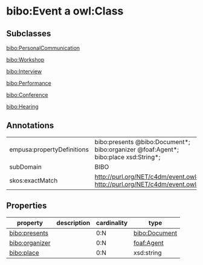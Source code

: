 # bibo:Event a owl:Class

## Subclasses

[bibo:PersonalCommunication](/ontology/bibo/PersonalCommunication)

[bibo:Workshop](/ontology/bibo/Workshop)

[bibo:Interview](/ontology/bibo/Interview)

[bibo:Performance](/ontology/bibo/Performance)

[bibo:Conference](/ontology/bibo/Conference)

[bibo:Hearing](/ontology/bibo/Hearing)

## Annotations

|||
|-----|-----|
|empusa:propertyDefinitions|bibo:presents @bibo:Document*;<br>bibo:organizer @foaf:Agent*;<br>bibo:place xsd:String*;|
|subDomain|BIBO|
|skos:exactMatch|http://purl.org/NET/c4dm/event.owl#Event<br>http://purl.org/NET/c4dm/event.owl#SecondEvent|

## Properties

|property|description|cardinality|type|
|-----|-----|-----|-----|
|[bibo:presents](/ontology/bibo/presents)||0:N|[bibo:Document](/ontology/bibo/Document)|
|[bibo:organizer](/ontology/bibo/organizer)||0:N|[foaf:Agent](/foaf/0.1/Agent)|
|[bibo:place](/ontology/bibo/place)||0:N|xsd:string|
